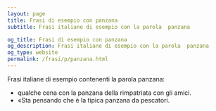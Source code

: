 ```yaml
---
layout: page
title: Frasi di esempio con panzana 
subtitle: Frasi italiane di esempio con la parola  panzana

og_title: Frasi di esempio con panzana 
og_description: Frasi italiane di esempio con la parola  panzana
og_type: website
permalink: /frasi/p/panzana.html
---
```


Frasi italiane di esempio contenenti la parola panzana:


- qualche cena con la panzana della rimpatriata con gli amici.
- «Sta pensando che è la tipica panzana da pescatori.
